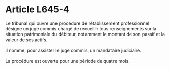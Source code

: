 # Article L645-4

Le tribunal qui ouvre une procédure de rétablissement professionnel désigne un juge commis chargé de recueillir tous renseignements sur la situation patrimoniale du débiteur, notamment le montant de son passif et la valeur de ses actifs.<br/><br/>  Il nomme, pour assister le juge commis, un mandataire judiciaire.<br/><br/>  La procédure est ouverte pour une période de quatre mois.<br/><br/>